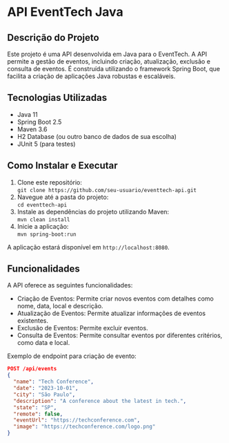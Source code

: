 # API EventTech Java

## Descrição do Projeto

Este projeto é uma API desenvolvida em Java para o EventTech. A API permite a gestão de eventos, incluindo criação, atualização, exclusão e consulta de eventos. É construída utilizando o framework Spring Boot, que facilita a criação de aplicações Java robustas e escaláveis.

## Tecnologias Utilizadas

- Java 11
- Spring Boot 2.5
- Maven 3.6
- H2 Database (ou outro banco de dados de sua escolha)
- JUnit 5 (para testes)

## Como Instalar e Executar

1. Clone este repositório:  
   `git clone https://github.com/seu-usuario/eventtech-api.git`
2. Navegue até a pasta do projeto:  
   `cd eventtech-api`
3. Instale as dependências do projeto utilizando Maven:  
   `mvn clean install`
4. Inicie a aplicação:  
   `mvn spring-boot:run`

A aplicação estará disponível em `http://localhost:8080`.

## Funcionalidades

A API oferece as seguintes funcionalidades:

- Criação de Eventos: Permite criar novos eventos com detalhes como nome, data, local e descrição.
- Atualização de Eventos: Permite atualizar informações de eventos existentes.
- Exclusão de Eventos: Permite excluir eventos.
- Consulta de Eventos: Permite consultar eventos por diferentes critérios, como data e local.

Exemplo de endpoint para criação de evento:

```json
POST /api/events
{
  "name": "Tech Conference",
  "date": "2023-10-01",
  "city": "São Paulo",
  "description": "A conference about the latest in tech.",
  "state": "SP",
  "remote": false,
  "eventUrl": "https://techconference.com",
  "image": "https://techconference.com/logo.png"
}
